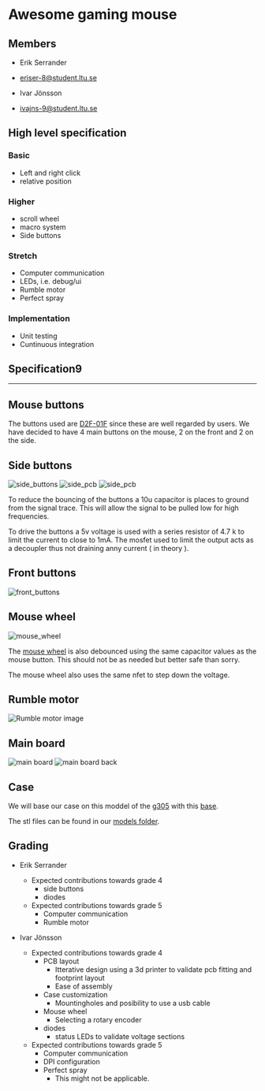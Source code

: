 # Awesome gaming mouse

## Members

- Erik Serrander
- eriser-8@student.ltu.se
  
- Ivar Jönsson
- ivajns-9@student.ltu.se


## High level specification

### Basic
- Left and right click
- relative position

### Higher
- scroll wheel
- macro system
- Side buttons

### Stretch
- Computer communication
- LEDs, i.e. debug/ui
- Rumble motor
- Perfect spray


### Implementation
- Unit testing
- Cuntinuous integration



## Specification9
---
## Mouse buttons
The buttons used are [D2F-01F](https://www.elfa.se/sv/mikrobrytare-d2f-100ma-1co-74n-kolv-omron-electronic-components-d2f-01f/p/11082662?track=true&no-cache=true&marketingPopup=false) since these are well regarded by users.
We have decided to have 4 main buttons on the mouse, 2 on the front and 2 on the side.
## Side buttons 
![side_buttons](images/side_buttons.png)
![side_pcb](images/side_button_board.png)
![side_pcb](images/side_button_board_back.png)

To reduce the bouncing of the buttons a 10u capacitor is places to ground from the signal trace. This will allow the signal to be pulled low for high frequencies. 

To drive the buttons a 5v voltage is used with a series resistor of 4.7 k to limit the current to close to 1mA. The mosfet used to limit the output acts as a decoupler thus not draining anny current ( in theory ).

## Front buttons
![front_buttons](images/front_buttons.png)
## Mouse wheel


![mouse_wheel](images/mouse_wheel.png)

The [mouse wheel](https://se.rs-online.com/web/p/mechanical-rotary-encoders/7295545) is also debounced using the same capacitor values as the mouse button. This should not be as needed but better safe than sorry.

The mouse wheel also uses the same nfet to step down the voltage.


## Rumble motor
![Rumble motor image](images/rumble_motor.png)


## Main board
![main board](images/mainboard_front.jpg)
![main board back](images/mainboard_back.jpg)

## Case 
We will base our case on this moddel of the [g305](https://www.thingiverse.com/thing:3969266)
with this [base](https://www.thingiverse.com/thing:3564894).


The stl files can be found in our [models folder](model/).


## Grading

- Erik Serrander
  - Expected contributions towards grade 4
    - side buttons
    - diodes
  - Expected contributions towards grade 5
    - Computer communication
    - Rumble motor
  
- Ivar Jönsson
  - Expected contributions towards grade 4
    - PCB layout
      - Itterative design using a 3d printer to validate pcb fitting and footprint layout
      - Ease of assembly
    - Case customization 
      - Mountingholes and posibility to use a usb cable
    - Mouse wheel
      - Selecting a rotary encoder
    - diodes
      - status LEDs to validate voltage sections
  - Expected contributions towards grade 5
    - Computer communication
    - DPI configuration
    - Perfect spray
      - This might not be applicable. 
